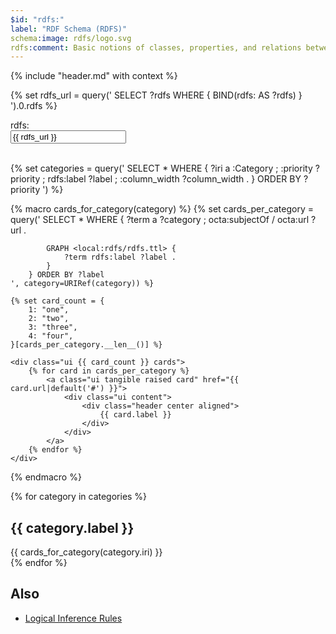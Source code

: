 ```yaml
---
$id: "rdfs:"
label: "RDF Schema (RDFS)"
schema:image: rdfs/logo.svg
rdfs:comment: Basic notions of classes, properties, and relations between them.
---
```


<style>
.ui.tangible.card,
a.ui.card:hover,
.ui.link.card:hover,
.ui.cards a.card:hover,
.ui.link.cards .card:hover {
    background: url(backgrounds/classy_fabric/classy_fabric/classy_fabric.png);
}

.ui.tangible.card .content .header {
    color: white;
}

a.ui.tangible.card {
    padding-bottom: 36px;
    padding-top: 36px;
}
</style>


{% include "header.md" with context %}


{% set rdfs_url = query('
    SELECT ?rdfs WHERE {
        BIND(rdfs: AS ?rdfs)
    }
').0.rdfs %}

<div class="ui container">
    <div class="ui large fluid action labeled input">
      <div class="ui label">
        rdfs:
      </div>
      <input readonly type="text" placeholder="" value="{{ rdfs_url }}">
      <a class="ui green button" href="{{ rdfs_url }}">
        <i class="external alternate icon"></i>
      </a>
    </div>
</div>

<br/>

{% set categories = query('
    SELECT * WHERE {
        ?iri
            a :Category ;
            :priority ?priority ;
            rdfs:label ?label ;
            :column_width ?column_width .
    } ORDER BY ?priority
') %}

{% macro cards_for_category(category) %}
    {% set cards_per_category = query('
        SELECT * WHERE {
            ?term
                a ?category ;
                octa:subjectOf / octa:url ?url .
            
            GRAPH <local:rdfs/rdfs.ttl> {
                ?term rdfs:label ?label .
            }
        } ORDER BY ?label
    ', category=URIRef(category)) %}
    
    {% set card_count = {
        1: "one",
        2: "two",
        3: "three",
        4: "four",
    }[cards_per_category.__len__()] %}

    <div class="ui {{ card_count }} cards">
        {% for card in cards_per_category %}
            <a class="ui tangible raised card" href="{{ card.url|default('#') }}">
                <div class="ui content">
                    <div class="header center aligned">
                        {{ card.label }}
                    </div>
                </div>
            </a>
        {% endfor %}
    </div>
{% endmacro %}

<div class="ui grid">
    {% for category in categories %}
    <div class="{{ category.column_width }} wide column">
        <h2>{{ category.label }}</h2>
        {{ cards_for_category(category.iri) }}
    </div>
    {% endfor %}
</div>

## Also

- [Logical Inference Rules](/rdfs/inference/)
